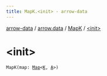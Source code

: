 ```yaml
---
title: MapK.<init> - arrow-data
---
```


[arrow-data](../../index.html) / [arrow.data](../index.html) / [MapK](index.html) / [&lt;init&gt;](./-init-.html)

# &lt;init&gt;

`MapK(map: `[`Map`](https://kotlinlang.org/api/latest/jvm/stdlib/kotlin.collections/-map/index.html)`<`[`K`](index.html#K)`, `[`A`](index.html#A)`>)`
